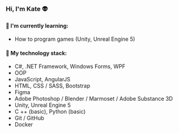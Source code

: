 ### Hi, I'm Kate :alien:

#### :memo: I'm currently learning:
* How to program games (Unity, Unreal Engine 5)

#### :floppy_disk: My technology stack:
* C#, .NET Framework, Windows Forms, WPF                                
* OOP
* JavaScript, AngularJS                                                          
* HTML, CSS / SASS, Bootstrap
* Figma
* Adobe Photoshop / Blender / Marmoset / Adobe Substance 3D
* Unity, Unreal Engine 5
* C ++ (basic), Python (basic)
* Git / GitHub
* Docker
